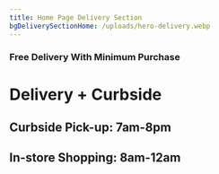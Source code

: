 ```yaml
---
title: Home Page Delivery Section
bgDeliverySectionHome: /uploads/hero-delivery.webp
---
```

### Free Delivery With Minimum Purchase

# Delivery&nbsp;+&nbsp;Curbside

## Curbside Pick-up: 7am-8pm

## In-store Shopping: 8am-12am